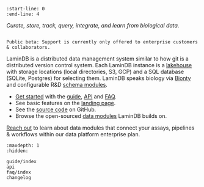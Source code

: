 ```{include} ../README.md
:start-line: 0
:end-line: 4
```

_Curate, store, track, query, integrate, and learn from biological data._

```{warning}

Public beta: Support is currently only offered to enterprise customers & collaborators.

```

LaminDB is a distributed data management system similar to how git is a distributed version control system.
Each LaminDB instance is a [lakehouse](https://www.databricks.com/glossary/data-lakehouse) with storage locations (local directories, S3, GCP) and a SQL database (SQLite, Postgres) for selecting them.
LaminDB speaks biology via [Bionty](https://lamin.ai/docs/bionty) and configurable R&D [schema modules](https://lamin.ai/docs/db/lamindb.schema).

- [Get started](guide/get-started) with the [guide](guide/index), [API](api) and [FAQ](faq/index).
- See basic features on the [landing page](https://lamin.ai).
- See the [source code](https://github.com/laminlabs/lamindb) on GitHub.
- Browse the open-sourced [data modules](https://lamin.ai/docs) LaminDB builds on.

[Reach out](https://lamin.ai/contact) to learn about data modules that connect your assays, pipelines & workflows within our data platform enterprise plan.

```{toctree}
:maxdepth: 1
:hidden:

guide/index
api
faq/index
changelog
```
